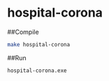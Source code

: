 # hospital-corona

##Compile
```bash
make hospital-corona
````

##Run
```bash
hospital-corona.exe
```` 

